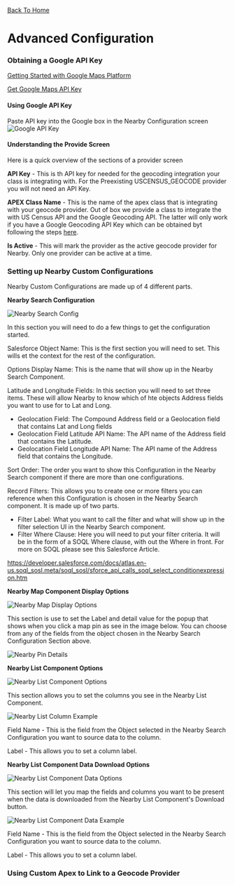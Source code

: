 [Back To Home](index.md)

# Advanced Configuration

### Obtaining a Google API Key

[Getting Started with Google Maps Platform](https://developers.google.com/maps/gmp-get-started)

[Get Google Maps API Key](https://developers.google.com/maps/documentation/geocoding/get-api-key)

#### Using Google API Key

Paste API key into the Google box in the Nearby Configuration screen
![Google API Key](/docs/images/google_api_key.png)

#### Understanding the Provide Screen

Here is a quick overview of the sections of a provider screen

**API Key** - This is th API key for needed for the geocoding integration your class is integrating with. For the Preexisting USCENSUS_GEOCODE provider you will not need an API Key.

**APEX Class Name** - This is the name of the apex class that is integrating with your geocode provider. Out of box we provide a class to integrate the with US Census API and the Google Geocoding API. The latter will only work if you have a Google Geocoding API Key which can be obtained byt following the steps [here](#obtaining-a-google-api-key).

**Is Active** -  This will mark the provider as the active geocode provider for Nearby. Only one provider can be active at a time.

### Setting up Nearby Custom Configurations

Nearby Custom Configurations are made up of 4 different parts.

**Nearby Search Configuration**

![Nearby Search Config](/docs/images/adv-config-ncc-nsc.png)

In this section you will need to do a few things to get the configuration started.

Salesforce Object Name: This is the first section you will need to set. This wills et the context for the rest of the configuration.

Options Display Name: This is the name that will show up in the Nearby Search Component. 

Latitude and Longitude Fields: In this section you will need to set three items. These will allow Nearby to know which of hte objects Address fields you want to use for to Lat and Long. 

- Geolocation Field: The Compound Address field or a Geolocation field that contains Lat and Long fields
- Geolocation Field Latitude API Name: The API name of the Address field that contains the Latitude.
- Geolocation Field Longitude API Name: The API name of the Address field that contains the Longitude.

Sort Order: The order you want to show this Configuration in the Nearby Search component if there are more than one configurations.

Record Filters: This allows you to create one or more filters you can reference when this Configuration is chosen in the Nearby Search component. It is made up of two parts. 

- Filter Label: What you want to call the filter and what will show up in the filter selection UI in the Nearby Search component.
- Filter Where Clause: Here you will need to put your filter criteria. It will be in the form of a SOQL Where clause, with out the Where in front. For more on SOQL please see this Salesforce Article.

https://developer.salesforce.com/docs/atlas.en-us.soql_sosl.meta/soql_sosl/sforce_api_calls_soql_select_conditionexpression.htm

**Nearby Map Component Display Options**

![Nearby Map Display Options](images/adv-config-ncc-nmcdp.png)

This section is use to set the Label and detail value for the popup that shows when you click a map pin as see in the image below. You can choose from any of the fields from the object chosen in the Nearby Search Configuration Section above. 

![Nearby Pin Details](images/adv-config-ncc-nmcdp-ex.png)

**Nearby List Component Options**

![Nearby List Component Options](images/adv-config-ncc-nslco.png)

This section allows you to set the columns you see in the Nearby List Component.

![Nearby List Column Example](images/adv-config-ncc-nslco-ex.png)

Field Name - This is the field from the Object selected in the Nearby Search Configuration you want to source data to the column.

Label - This allows you to set a column label.

**Nearby List Component Data Download Options**

![Nearby List Component Data Options](images/adv-config-ncc-nlcddo.png)

This section will let you map the fields and columns you want to be present when the data is downloaded from the Nearby List Component's Download button.

![Nearby List Component Data Example](images/adv-config-ncc-nlcddo-ex.png)

Field Name - This is the field from the Object selected in the Nearby Search Configuration you want to source data to the column.

Label - This allows you to set a column label.

### Using Custom Apex to Link to a Geocode Provider

